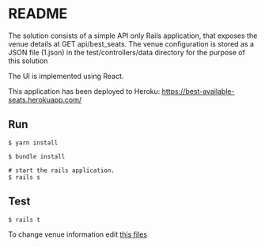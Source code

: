# README

The solution consists of a simple API only Rails application, that exposes the venue details at GET api/best_seats.
The venue configuration is stored as a JSON file (1.json) in the test/controllers/data directory for the purpose of this solution

The UI is implemented using React.

This application has been deployed to Heroku:  https://best-available-seats.herokuapp.com/

## Run

```
$ yarn install
```

```
$ bundle install
```

```
# start the rails application.
$ rails s
```

## Test

```
$ rails t
```

To change venue information edit [this files](test/controllers/data/)

